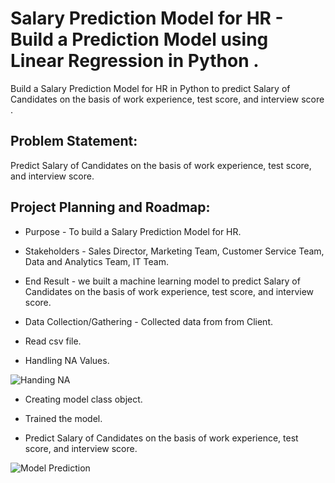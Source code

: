 # Salary Prediction Model for HR - Build a Prediction Model using Linear Regression in Python .

Build a Salary Prediction Model for HR in Python to predict Salary of Candidates on the basis of work experience, test score, and interview score .


## Problem Statement:
Predict Salary of Candidates on the basis of work experience, test score, and interview score.

## Project Planning and Roadmap:

- Purpose - To build a Salary Prediction Model for HR.

- Stakeholders - Sales Director, Marketing Team, Customer Service Team, Data and Analytics Team, IT Team. 

- End Result - we built a machine learning model to predict Salary of Candidates on the basis of work experience, test score, and interview score.

- Data Collection/Gathering - Collected data from from Client. 

- Read csv file.

- Handling NA Values.

![Handing NA](https://user-images.githubusercontent.com/122977758/227775621-7c96c477-dd50-489e-8f77-d3dfce013a18.png)

- Creating model class object.

- Trained the model.

- Predict Salary of Candidates on the basis of work experience, test score, and interview score.

![Model Prediction](https://user-images.githubusercontent.com/122977758/227775742-6f3fa9c1-d617-4cb8-8007-7e02c39703c1.png)


